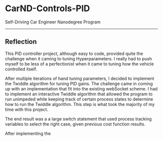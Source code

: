 # CarND-Controls-PID
Self-Driving Car Engineer Nanodegree Program

---

## Reflection

This PID controller project, although easy to code, provided quite the challenge when it caming to tuning Hyperparameters. I really had to push myself to be less of a perfectionist when it came to tuning how the vehicle controlled itself.

After multiple iterations of hand tuning parameters, I decided to implement the Twiddle algorithm for tuning PID gains. The challenge came in coming up with an implementation that fit into the existing webSocket scheme. I had to implement an interactive Twiddle algorithm that allowed the program to run unimpeded while keeping track of certain process states to determine how to run the Twiddle algorithm. This step is what took the majority of my time with this project.

The end result was a a large switch statement that used process tracking variables to select the right case, given previous cost function results.

After implementing the 
